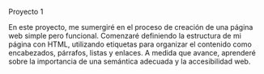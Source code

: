 Proyecto 1

En este proyecto, me sumergiré en el proceso de creación de una página web simple pero funcional. Comenzaré definiendo la estructura de mi página con HTML, utilizando etiquetas para organizar el contenido como encabezados, párrafos, listas y enlaces. A medida que avance, aprenderé sobre la importancia de una semántica adecuada y la accesibilidad web.